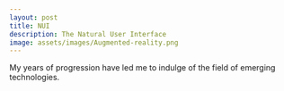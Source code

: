 ```yaml
---
layout: post
title: NUI 
description: The Natural User Interface
image: assets/images/Augmented-reality.png
---
```


My years of progression have led me to indulge of the field of emerging technologies.
